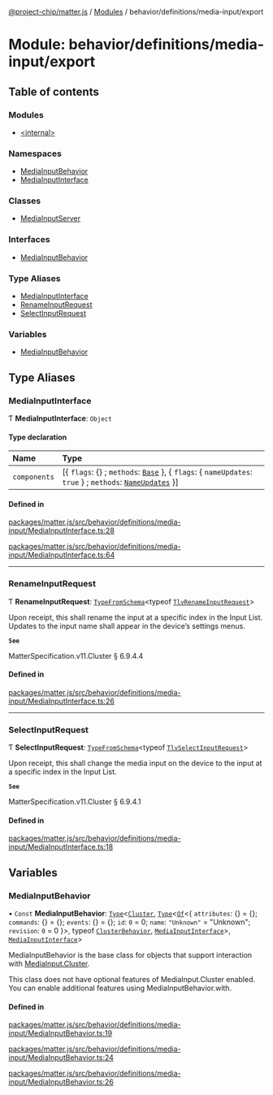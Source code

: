 [@project-chip/matter.js](../README.md) / [Modules](../modules.md) / behavior/definitions/media-input/export

# Module: behavior/definitions/media-input/export

## Table of contents

### Modules

- [\<internal\>](behavior_definitions_media_input_export._internal_.md)

### Namespaces

- [MediaInputBehavior](behavior_definitions_media_input_export.MediaInputBehavior.md)
- [MediaInputInterface](behavior_definitions_media_input_export.MediaInputInterface.md)

### Classes

- [MediaInputServer](../classes/behavior_definitions_media_input_export.MediaInputServer.md)

### Interfaces

- [MediaInputBehavior](../interfaces/behavior_definitions_media_input_export.MediaInputBehavior-1.md)

### Type Aliases

- [MediaInputInterface](behavior_definitions_media_input_export.md#mediainputinterface)
- [RenameInputRequest](behavior_definitions_media_input_export.md#renameinputrequest)
- [SelectInputRequest](behavior_definitions_media_input_export.md#selectinputrequest)

### Variables

- [MediaInputBehavior](behavior_definitions_media_input_export.md#mediainputbehavior)

## Type Aliases

### MediaInputInterface

Ƭ **MediaInputInterface**: `Object`

#### Type declaration

| Name | Type |
| :------ | :------ |
| `components` | [\{ `flags`: {} ; `methods`: [`Base`](../interfaces/behavior_definitions_media_input_export.MediaInputInterface.Base.md)  }, \{ `flags`: \{ `nameUpdates`: ``true``  } ; `methods`: [`NameUpdates`](../interfaces/behavior_definitions_media_input_export.MediaInputInterface.NameUpdates.md)  }] |

#### Defined in

[packages/matter.js/src/behavior/definitions/media-input/MediaInputInterface.ts:28](https://github.com/project-chip/matter.js/blob/6d3b6a5d957d88a9231d6ecab4bb41f8133112be/packages/matter.js/src/behavior/definitions/media-input/MediaInputInterface.ts#L28)

[packages/matter.js/src/behavior/definitions/media-input/MediaInputInterface.ts:64](https://github.com/project-chip/matter.js/blob/6d3b6a5d957d88a9231d6ecab4bb41f8133112be/packages/matter.js/src/behavior/definitions/media-input/MediaInputInterface.ts#L64)

___

### RenameInputRequest

Ƭ **RenameInputRequest**: [`TypeFromSchema`](tlv_export.md#typefromschema)\<typeof [`TlvRenameInputRequest`](cluster_export.MediaInput.md#tlvrenameinputrequest)\>

Upon receipt, this shall rename the input at a specific index in the Input List. Updates to the input name shall
appear in the device’s settings menus.

**`See`**

MatterSpecification.v11.Cluster § 6.9.4.4

#### Defined in

[packages/matter.js/src/behavior/definitions/media-input/MediaInputInterface.ts:26](https://github.com/project-chip/matter.js/blob/6d3b6a5d957d88a9231d6ecab4bb41f8133112be/packages/matter.js/src/behavior/definitions/media-input/MediaInputInterface.ts#L26)

___

### SelectInputRequest

Ƭ **SelectInputRequest**: [`TypeFromSchema`](tlv_export.md#typefromschema)\<typeof [`TlvSelectInputRequest`](cluster_export.MediaInput.md#tlvselectinputrequest)\>

Upon receipt, this shall change the media input on the device to the input at a specific index in the Input List.

**`See`**

MatterSpecification.v11.Cluster § 6.9.4.1

#### Defined in

[packages/matter.js/src/behavior/definitions/media-input/MediaInputInterface.ts:18](https://github.com/project-chip/matter.js/blob/6d3b6a5d957d88a9231d6ecab4bb41f8133112be/packages/matter.js/src/behavior/definitions/media-input/MediaInputInterface.ts#L18)

## Variables

### MediaInputBehavior

• `Const` **MediaInputBehavior**: [`Type`](../interfaces/behavior_cluster_export.ClusterBehavior.Type.md)\<[`Cluster`](../interfaces/cluster_export.MediaInput.Cluster.md), [`Type`](../interfaces/behavior_cluster_export.ClusterBehavior.Type.md)\<[`Of`](../interfaces/cluster_export.ClusterType.Of.md)\<\{ `attributes`: {} = \{}; `commands`: {} = \{}; `events`: {} = \{}; `id`: ``0`` = 0; `name`: ``"Unknown"`` = "Unknown"; `revision`: ``0`` = 0 }\>, typeof [`ClusterBehavior`](behavior_cluster_export.ClusterBehavior.md), [`MediaInputInterface`](behavior_definitions_media_input_export.md#mediainputinterface)\>, [`MediaInputInterface`](behavior_definitions_media_input_export.md#mediainputinterface)\>

MediaInputBehavior is the base class for objects that support interaction with [MediaInput.Cluster](cluster_export.MediaInput.md#cluster).

This class does not have optional features of MediaInput.Cluster enabled. You can enable additional features using
MediaInputBehavior.with.

#### Defined in

[packages/matter.js/src/behavior/definitions/media-input/MediaInputBehavior.ts:19](https://github.com/project-chip/matter.js/blob/6d3b6a5d957d88a9231d6ecab4bb41f8133112be/packages/matter.js/src/behavior/definitions/media-input/MediaInputBehavior.ts#L19)

[packages/matter.js/src/behavior/definitions/media-input/MediaInputBehavior.ts:24](https://github.com/project-chip/matter.js/blob/6d3b6a5d957d88a9231d6ecab4bb41f8133112be/packages/matter.js/src/behavior/definitions/media-input/MediaInputBehavior.ts#L24)

[packages/matter.js/src/behavior/definitions/media-input/MediaInputBehavior.ts:26](https://github.com/project-chip/matter.js/blob/6d3b6a5d957d88a9231d6ecab4bb41f8133112be/packages/matter.js/src/behavior/definitions/media-input/MediaInputBehavior.ts#L26)
